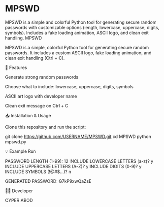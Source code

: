 # MPSWD
MPSWD is a simple and colorful Python tool for generating secure random passwords with customizable options (length, lowercase, uppercase, digits, symbols). Includes a fake loading animation, ASCII logo, and clean exit handling.
MPSWD

MPSWD is a simple, colorful Python tool for generating secure random passwords.
It includes a custom ASCII logo, fake loading animation, and clean exit handling (Ctrl + C).

🔧 Features

Generate strong random passwords

Choose what to include: lowercase, uppercase, digits, symbols

ASCII art logo with developer name

Clean exit message on Ctrl + C

📥 Installation & Usage

Clone this repository and run the script:

git clone https://github.com/USERNAME/MPSWD.git
cd MPSWD
python mpswd.py

💡 Example Run

PASSWORD LENGTH (1-99): 12
INCLUDE LOWERCASE LETTERS (a-z)? y
INCLUDE UPPERCASE LETTERS (A-Z)? y
INCLUDE DIGITS (0-9)? y
INCLUDE SYMBOLS (!@#$...)? n

GENERATED PASSWORD: G7kP9xwQaZsE

👨‍💻 Developer

CYPER ABOD
